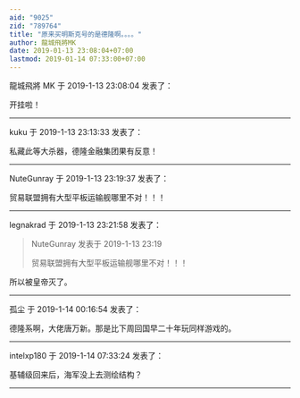 ```yaml
---
aid: "9025"
zid: "789764"
title: "原来买明斯克号的是德隆啊。。。。"
author: 龍城飛將MK
date: 2019-01-13 23:08:04+07:00
lastmod: 2019-01-14 07:33:00+07:00
---
```


龍城飛將 MK 于 2019-1-13 23:08:04 发表了：

开挂啦！

---

kuku 于 2019-1-13 23:13:33 发表了：

私藏此等大杀器，德隆金融集团果有反意！

---

NuteGunray 于 2019-1-13 23:19:37 发表了：

贸易联盟拥有大型平板运输舰哪里不对！！！

---

legnakrad 于 2019-1-13 23:21:58 发表了：

> NuteGunray 发表于 2019-1-13 23:19
>
> 贸易联盟拥有大型平板运输舰哪里不对！！！

所以被皇帝灭了。

---

孤尘 于 2019-1-14 00:16:54 发表了：

德隆系啊，大佬唐万新。那是比下周回国早二十年玩同样游戏的。

---

intelxp180 于 2019-1-14 07:33:24 发表了：

基辅级回来后，海军没上去测绘结构？

---
